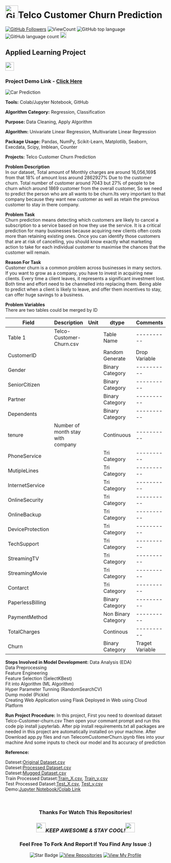 # <a href="https://github.com/bdfd"><img height=40 src="https://cdn.jsdelivr.net/gh/bdfd/Personal_Image_Repo/4.Stamp/BDFD_Stamp.png" alt="GitHub Followers" /></a>Telco Customer Churn Prediction

<a href="https://github.com/bdfd"><img src="https://img.shields.io/github/followers/bdfd?label=Follow%20Me&logo=github" alt="GitHub Followers" /></a>
![ViewCount](https://views.whatilearened.today/views/github/bdfd/Section6.Project02-Tele_Customer_Churning_Prediction.svg?cache=remove)
![GitHub top language](https://img.shields.io/github/languages/top/bdfd/Section6.Project02-Tele_Customer_Churning_Prediction?style=flat)
![GitHub language count](https://img.shields.io/github/languages/count/bdfd/Section6.Project02-Tele_Customer_Churning_Prediction?style=flat)
<img height=20 src="https://cdn.jsdelivr.net/gh/bdfd/Personal_Image_Repo/7.Color-Icon/Status/Finish.svg" alt="bdfd" />

## Applied Learning Project

<img height="27" src="https://img.shields.io/badge/Prediction using Supervised ML -Level  Intermediate-blue.svg?&style=for-the-badge&logo=TheSparksFoundation&logoColor=red" />

### Project Demo Link - [Click Here](https://zero602-tele-customer-churn.onrender.com)

![Car Prediction](https://cdn.jsdelivr.net/gh/bdfd/Section6.Project02-Telco_Customer_Churning_Prediction/predict/static/images/Customer_Churn.png)

**Tools:** Colab/Jupyter Notebook, GitHub

**Algorithm Category:** Regression, Classification

**Purpose:** Data Cleaning, Apply Algorithm

**Algorithm:** Univariate Linear Regression, Multivariate Linear Regression

**Package Usage:** Pandas, NumPy, Scikit-Learn, Matplotlib, Seaborn, Execdata, Scipy, Imblean, Counter

**Projects:** Telco Customer Churn Prediction

**Problem Description**  
In our dataset, Total amount of Monthly charges are around 16,056,169$ from that 18% of amount loss around 2862927% Due to the customer churn.
Total number of customer around 7043 but 27% of people to be churn which around 1869 customer from the overall customer,
So we need to predict the person who are all wants to be churn.Its very important to that company because they want new customer as well as retain the previous customer to stay in there company.

**Problem Task**  
Churn prediction means detecting which customers are likely to cancel a subscription to a service based on how they use the service. It is a critical prediction for many businesses because acquiring new clients often costs more than retaining existing ones. Once you can identify those customers that are at risk of cancelling, you should know exactly what marketing action to take for each individual customer to maximise the chances that the customer will remain.

**Reason For Task**  
Customer churn is a common problem across businesses in many sectors. If you want to grow as a company, you have to invest in acquiring new clients. Every time a client leaves, it represents a significant investment lost. Both time and effort need to be channelled into replacing them. Being able to predict when a client is likely to leave, and offer them incentives to stay, can offer huge savings to a business.

**Problem Variables**  
There are two tables could be merged by ID

| Field            | Description                       | Unit | dtype               | Comments        |
| ---------------- | --------------------------------- | ---- | ------------------- | --------------- |
| Table 1          | Telco-Customer-Churn.csv          |      | Table Name          | ----------      |
| CustomerID       |                                   |      | Random Generate     | Drop Variable   |
| Gender           |                                   |      | Binary Category     | ----------      |
| SeniorCitizen    |                                   |      | Binary Category     | ----------      |
| Partner          |                                   |      | Binary Category     | ----------      |
| Dependents       |                                   |      | Binary Category     | ----------      |
| tenure           | Number of month stay with company |      | Continuous          | ----------      |
| PhoneService     |                                   |      | Tri Category        | ----------      |
| MutipleLines     |                                   |      | Tri Category        | ----------      |
| InternetService  |                                   |      | Tri Category        | ----------      |
| OnlineSecurity   |                                   |      | Tri Category        | ----------      |
| OnlineBackup     |                                   |      | Tri Category        | ----------      |
| DeviceProtection |                                   |      | Tri Category        | ----------      |
| TechSupport      |                                   |      | Tri Category        | ----------      |
| StreamingTV      |                                   |      | Tri Category        | ----------      |
| StreamingMovie   |                                   |      | Tri Category        | ----------      |
| Contarct         |                                   |      | Tri Category        | ----------      |
| PaperlessBilling |                                   |      | Binary Category     | ----------      |
| PaymentMethod    |                                   |      | Non Binary Category | ----------      |
| TotalCharges     |                                   |      | Continous           | ----------      |
| Churn            |                                   |      | Binary Category     | Traget Variable |

**Steps Involved in Model Development:**
Data Analysis (EDA)  
Data Preprocessing  
Feature Engineering  
Feature Selection (SelectKBest)  
Fit into Algorithm (ML Algorithm)  
Hyper Parameter Tunning (RandomSearchCV)  
Dump model (Pickle)  
Creating Web Application using Flask
Deployed in Web using Cloud Platform

**Run Project Procedure:**
In this project, First you need to download dataset Telco-Customer-churn.csv Then open your commant prompt and run this code pip install jupyterlab. After pip install requirements.txt all packages are needed in this project are automatically installed on your machine. After Download app.py files and run TelecomCustomerChurn.ipynb files into your machine And some inputs to check our model and Its accuracy of prediction

**Reference:**

<!-- Resource Reference:<a href="https://www.kaggle.com/datasets/blastchar/telco-customer-churn/"><Resource Name-Kaggle> Kaggle Problem Reference</a>   -->
<!-- Github Reference:<a href="https://github.com/satz2000/End-to-end-project---Customer-churn"><Resource Name-Github> Github Repository</a>   -->

Dateset:<a href="https://github.com/bdfd/Section6.Project02-Telco_Customer_Churning_Prediction/blob/main/1.0%20dataset/S602_Original_Dataset.csv">Original Dataset.csv</a>  
Dateset:<a href="https://github.com/bdfd/Section6.Project02-Telco_Customer_Churning_Prediction/blob/main/1.0%20dataset/S602_Preprocessed.csv">Processed Dataset.csv</a>  
Dateset:<a href="https://github.com/bdfd/Section6.Project02-Telco_Customer_Churning_Prediction/blob/main/1.0%20dataset/S602_Mungged.csv">Mugged Dataset.csv</a>  
Train Processed Dataset:<a href="https://github.com/bdfd/Section6.Project02-Telco_Customer_Churning_Prediction/blob/main/1.0%20dataset/S602_X_train.csv">Train_X.csv</a>,
<a href="https://github.com/bdfd/Section6.Project02-Telco_Customer_Churning_Prediction/blob/main/1.0%20dataset/S602_y_train.csv">Train_y.csv</a>  
Test Processed Dataset:<a href="https://github.com/bdfd/Section6.Project02-Telco_Customer_Churning_Prediction/blob/main/1.0%20dataset/S602_X_test.csv">Test_X.csv</a>,
<a href="https://github.com/bdfd/Section6.Project02-Telco_Customer_Churning_Prediction/blob/main/1.0%20dataset/S602_X_train.csv">Test_y.csv</a>  
Demo:<a href="https://github.com/bdfd/Section6.Project02-Telco_Customer_Churning_Prediction/blob/main/2.0%20colab/0602-Preprocessed.ipynb">Jupyter Notebook/Colab Link</a>

<!-- Visualization:<a href="https://github.com/bdfd/Section6.Project04_Customer_Segmentation/blob/main/display%20demo/Clustering_Bivariate.png">Train Result</a>,<a href="https://github.com/bdfd/Portfolio_Project_10-Salary_Prediction/blob/main/display%20demo/test%20result.png">Test Result</a> -->
<br>

<div align="center">

### Thanks For Watch This Repositories!

### <img src="https://media.giphy.com/media/WUlplcMpOCEmTGBtBW/giphy.gif" width="30"><i>KEEP AWESOME & STAY COOL!</i><img src="https://media.giphy.com/media/WUlplcMpOCEmTGBtBW/giphy.gif" width="30">

### Feel Free To Fork And Report If You Find Any Issue :)

![Star Badge](https://img.shields.io/static/v1?label=%F0%9F%8C%9F&message=If%20Useful&style=style=flat&color=BC4E99)
[![View Repositories](https://img.shields.io/badge/View-My_Repositories-blue?logo=GitHub)](https://github.com/bdfd?tab=repositories)
[![View My Profile](https://img.shields.io/badge/View-My_Profile-green?logo=GitHub)](https://github.com/bdfd)

</div>
